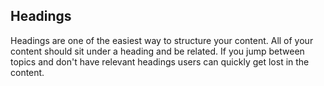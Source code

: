 ## Headings
Headings are one of the easiest way to structure your content. All of your content should sit under a heading and be related. If you jump between topics and don't have relevant headings users can quickly get lost in the content.